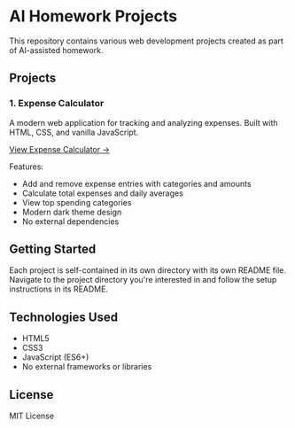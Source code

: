 # AI Homework Projects

This repository contains various web development projects created as part of AI-assisted homework.

## Projects

### 1. Expense Calculator
A modern web application for tracking and analyzing expenses. Built with HTML, CSS, and vanilla JavaScript.

[View Expense Calculator →](expense-calculator/)

Features:
- Add and remove expense entries with categories and amounts
- Calculate total expenses and daily averages
- View top spending categories
- Modern dark theme design
- No external dependencies

## Getting Started

Each project is self-contained in its own directory with its own README file. Navigate to the project directory you're interested in and follow the setup instructions in its README.

## Technologies Used

- HTML5
- CSS3
- JavaScript (ES6+)
- No external frameworks or libraries

## License

MIT License 